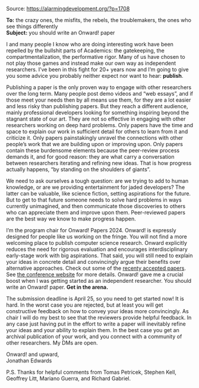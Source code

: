 
Source: https://alarmingdevelopment.org/?p=1708

**To:** the crazy ones, the misfits, the rebels, the troublemakers, the ones who see things differently  
**Subject:** you should write an Onward! paper

I and many people I know who are doing interesting work have been repelled by the bullshit parts of Academics: the gatekeeping, the compartmentalization, the performative rigor. Many of us have chosen to not play those games and instead make our own way as independent researchers. I’ve been in this fight for 20+ years now and I’m going to give you some advice you probably neither expect nor want to hear: **publish**.

Publishing a paper is the only proven way to engage with other researchers over the long term. Many people post demo videos and “web essays”, and if those meet your needs then by all means use them, for they are a lot easier and less risky than publishing papers. But they reach a different audience, mainly professional developers looking for something inspiring beyond the stagnant state of our art. They are not so effective in engaging with other researchers working on deep hard problems. Only papers have the time and space to explain our work in sufficient detail for others to learn from it and criticize it. Only papers painstakingly unravel the connections with other people’s work that we are building upon or improving upon. Only papers contain these burdensome elements because the peer-review process demands it, and for good reason: they are what carry a conversation between researchers iterating and refining new ideas. That is how progress actually happens, “by standing on the shoulders of giants”.

We need to ask ourselves a tough question: are we trying to add to human knowledge, or are we providing entertainment for jaded developers? The latter can be valuable, like science fiction, setting aspirations for the future. But to get to that future someone needs to solve hard problems in ways currently unimagined, and then communicate those discoveries to others who can appreciate them and improve upon them. Peer-reviewed papers are the best way we know to make progress happen.

I’m the program chair for Onward! Papers 2024. Onward! is expressly designed for people like us working on the fringe. You will not find a more welcoming place to publish computer science research. Onward explicitly reduces the need for rigorous evaluation and encourages interdisciplinary early-stage work with big aspirations. That said, you will still need to explain your ideas in concrete detail and convincingly argue their benefits over alternative approaches. Check out some of the [recenty accepted papers](https://2020.splashcon.org/track/splash-2020-Onward-papers?#program). See [the conference website](https://2024.splashcon.org/track/splash-2024-Onward-papers#About) for more details. Onward! gave me a crucial boost when I was getting started as an independent researcher. You should write an Onward! paper. **Get in the arena.**

The submission deadline is April 25, so you need to get started now! It is hard. In the worst case you are rejected, but at least you will get constructive feedback on how to convey your ideas more convincingly. As chair I will do my best to see that the reviewers provide helpful feedback. In any case just having put in the effort to write a paper will inevitably refine your ideas and your ability to explain them. In the best case you get an archival publication of your work, and you connect with a community of other researchers. My DMs are open.

Onward! and upward,  
Jonathan Edwards

P.S. Thanks for helpful comments from Tomas Petricek, Stephen Kell, Geoffrey Litt, Mariano Guerra, and Richard Gabriel.